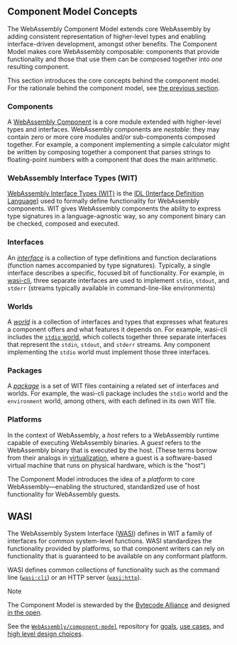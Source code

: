 ## Component Model Concepts

The WebAssembly Component Model extends core WebAssembly
by adding consistent representation of higher-level types
and enabling interface-driven development, amongst other benefits.
The Component Model makes core WebAssembly composable:
components that provide functionality and those that use them
can be composed together into *one* resulting component.

This section introduces the core concepts behind the component model.
For the rationale behind the component model, see [the previous section](./why-component-model.md).

### Components

A [WebAssembly Component](./components.md) is a core module extended with higher-level types and interfaces.
WebAssembly components are *nestable*:
they may contain zero or more core modules and/or sub-components composed together.
For example, a component implementing a simple calculator might be written
by composing together a component that parses strings to floating-point numbers
with a component that does the main arithmetic.

### WebAssembly Interface Types (WIT)

[WebAssembly Interface Types (WIT)][wit] is the [IDL (Interface Definition Language)][wiki-idl]
used to formally define functionality for WebAssembly components.
WIT gives WebAssembly components the ability to express type signatures
in a language-agnostic way,
so any component binary can be checked, composed and executed.

### Interfaces

An [_interface_](./interfaces.md) is a collection of type definitions
and function declarations (function names accompanied by type signatures).
Typically, a single interface describes a specific, focused bit
of functionality.
For example, in [wasi-cli][wasi-cli-stdio],
three separate interfaces are used to implement `stdin`, `stdout`, and `stderr`
(streams typically available in command-line-like environments)

### Worlds

A [_world_](./worlds.md) is a collection of interfaces and types
that expresses what features a component offers
and what features it depends on.
For example, wasi-cli includes the [`stdio` world][wasi-cli-stdio],
which collects together three separate interfaces
that represent the `stdin`, `stdout`, and `stderr` streams.
Any component implementing the `stdio` world
must implement those three interfaces.

### Packages

 A [_package_](./packages.md) is a set of WIT files
 containing a related set of interfaces and worlds.
 For example, the wasi-cli package includes
 the `stdio` world and the `environment` world, among others,
 with each defined in its own WIT file.

### Platforms

In the context of WebAssembly, a _host_ refers to a WebAssembly runtime
capable of executing WebAssembly binaries.
A _guest_ refers to the WebAssembly binary that is executed by the host.
(These terms borrow from their analogs in [virtualization](https://en.wikipedia.org/wiki/Virtualization), where a guest is
a software-based virtual machine that runs on physical hardware,
which is the "host")

The Component Model introduces the idea of a _platform_
to core WebAssembly—enabling the structured, standardized use
of host functionality for WebAssembly guests.

## WASI

The WebAssembly System Interface ([WASI][wasi]) defines in WIT
a family of interfaces for common system-level functions.
WASI standardizes the functionality provided by platforms,
so that component writers can rely on functionality
that is guaranteed to be available on any conformant platform.

WASI defines common collections of functionality
such as the command line ([`wasi:cli`][wasi-cli])
or an HTTP server ([`wasi:http`][wasi-http]).

> [!NOTE]
> The Component Model is stewarded by the [Bytecode Alliance](https://bytecodealliance.org/) and designed [in the open][cm-repo].
>
> See the [`WebAssembly/component-model`][cm-repo] repository for [goals][goals], [use cases][use-cases], and [high level design choices][design-choices].

[cm-repo]: https://github.com/WebAssembly/component-model
[wiki-idl]: https://en.wikipedia.org/wiki/Interface_description_language
[goals]: https://github.com/WebAssembly/component-model/blob/main/design/high-level/Goals.md
[use-cases]: https://github.com/WebAssembly/component-model/blob/main/design/high-level/UseCases.md
[design-choices]: https://github.com/WebAssembly/component-model/blob/main/design/high-level/Choices.md
[wit]: https://github.com/WebAssembly/component-model/blob/main/design/mvp/WIT.md
[wasi]: https://wasi.dev/
[wasi-cli]: https://github.com/WebAssembly/wasi-cli/
[wasi-cli-stdio]: https://github.com/WebAssembly/wasi-cli/blob/main/wit/stdio.wit
[wasi-http]: https://github.com/WebAssembly/wasi-http

[!NOTE]: #
